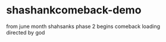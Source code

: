 # shashankcomeback-demo
from june month shahsanks phase 2 begins comeback loading
<br>
directed by god

